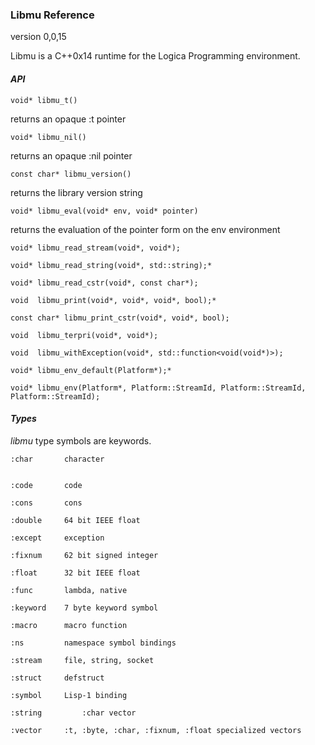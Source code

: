 ### Libmu Reference

version 0,0,15

Libmu is a C++0x14 runtime for the Logica Programming environment.

#### *API*

```
void* libmu_t()
```

returns an opaque :t pointer

```
void* libmu_nil()
```

returns an opaque :nil pointer

```
const char* libmu_version()
```

returns the library version string

```
void* libmu_eval(void* env, void* pointer)
```

 returns the evaluation of the pointer form on the env environment

```
void* libmu_read_stream(void*, void*);
```

 

```
void* libmu_read_string(void*, std::string);*
```



```
void* libmu_read_cstr(void*, const char*);
```

 

```
void  libmu_print(void*, void*, void*, bool);*
```

 

```
const char* libmu_print_cstr(void*, void*, bool);
```

 

```
void  libmu_terpri(void*, void*);
```

 

```
void  libmu_withException(void*, std::function<void(void*)>);
```

 

```
void* libmu_env_default(Platform*);*
```



```
void* libmu_env(Platform*, Platform::StreamId, Platform::StreamId, Platform::StreamId);
```



#### *Types*

*libmu* type symbols are keywords.

    :char       character


    :code       code

```
:cons       cons
```

```
:double     64 bit IEEE float
```

```
:except     exception
```

```
:fixnum     62 bit signed integer
```

```
:float      32 bit IEEE float
```

```
:func       lambda, native
```

```
:keyword    7 byte keyword symbol
```

```
:macro      macro function
```

```
:ns         namespace symbol bindings
```

```
:stream     file, string, socket
```

```
:struct     defstruct
```

```
:symbol     Lisp-1 binding
```

```
:string	 		:char vector
```

```
:vector     :t, :byte, :char, :fixnum, :float specialized vectors
```





  